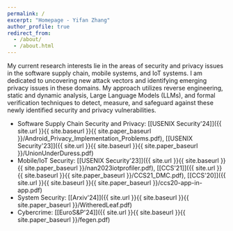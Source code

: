 ```yaml
---
permalink: /
excerpt: "Homepage - Yifan Zhang"
author_profile: true
redirect_from: 
  - /about/
  - /about.html
---
```


My current research interests lie in the areas of security and privacy issues in the software supply chain, mobile systems, and IoT systems. I am dedicated to uncovering new attack vectors and identifying emerging privacy issues in these domains. My approach utilizes reverse engineering, static and dynamic analysis, Large Language Models (LLMs), and formal verification techniques to detect, measure, and safeguard against these newly identified security and privacy vulnerabilities.

- Software Supply Chain Security and Privacy: [[USENIX Security'24]]({{ site.url }}{{ site.baseurl }}{{ site.paper_baseurl }}/Android_Privacy_Implementation_Problems.pdf), [[USENIX Security'23]]({{ site.url }}{{ site.baseurl }}{{ site.paper_baseurl }}/UnionUnderDuress.pdf)
- Mobile/IoT Security: [[USENIX Security'23]]({{ site.url }}{{ site.baseurl }}{{ site.paper_baseurl }}/nan2023iotprofiler.pdf), [[CCS'21]]({{ site.url }}{{ site.baseurl }}{{ site.paper_baseurl }}/CCS21_DMC.pdf), [[CCS'20]]({{ site.url }}{{ site.baseurl }}{{ site.paper_baseurl }}/ccs20-app-in-app.pdf)
- System Security: [[Arxiv'24]]({{ site.url }}{{ site.baseurl }}{{ site.paper_baseurl }}/WitheredLeaf.pdf)
- Cybercrime: [[EuroS&P'24]]({{ site.url }}{{ site.baseurl }}{{ site.paper_baseurl }}/fegen.pdf)

